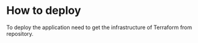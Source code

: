 # How to deploy

To deploy the application need to get the infrastructure of Terraform from repository.